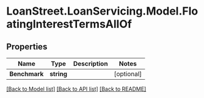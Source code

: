# LoanStreet.LoanServicing.Model.FloatingInterestTermsAllOf
## Properties

Name | Type | Description | Notes
------------ | ------------- | ------------- | -------------
**Benchmark** | **string** |  | [optional] 

[[Back to Model list]](../README.md#documentation-for-models) [[Back to API list]](../README.md#documentation-for-api-endpoints) [[Back to README]](../README.md)

